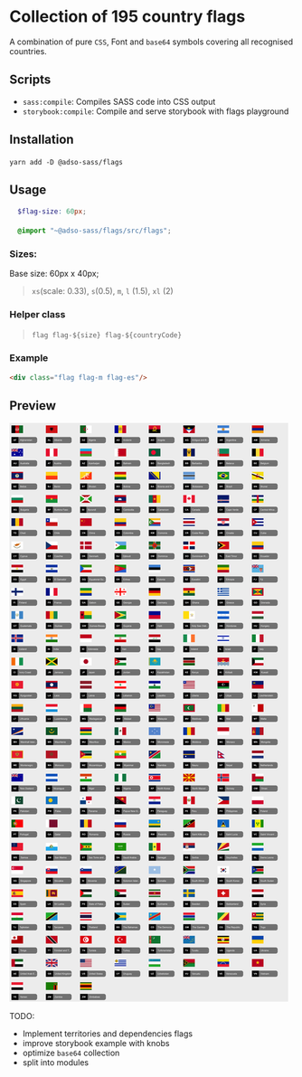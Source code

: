 # Collection of 195 country flags
A combination of pure `CSS`, Font and `base64` symbols covering all recognised countries.

## Scripts
- `sass:compile`: Compiles SASS code into CSS output
- `storybook:compile`: Compile and serve storybook with flags playground

## Installation
`yarn add -D @adso-sass/flags`

## Usage
```scss
  $flag-size: 60px;

  @import "~@adso-sass/flags/src/flags";
```

### Sizes:
Base size: 60px x 40px;

> `xs`(scale: 0.33), `s`(0.5), `m`, `l` (1.5), `xl` (2)


### Helper class

 > `flag flag-${size} flag-${countryCode}`

### Example
```html
<div class="flag flag-m flag-es"/>
```

## Preview
![Collection previev](./assets/css_flags.jpg)


TODO: 
- Implement territories and dependencies flags
- improve storybook example with knobs
- optimize `base64` collection
- split into modules
